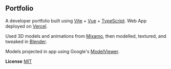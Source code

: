 ## Portfolio

A developer portfolio built using [Vite](https://vitejs.dev/) + [Vue](https://vuejs.org/) + [TypeScript](https://www.typescriptlang.org/).
Web App deployed on [Vercel](https://vercel.com/).

Used 3D models and animations from [Mixamo](https://www.mixamo.com/#/), then modelled, textured, and tweaked in [Blender](https://www.blender.org/).

Models projected in app using Google's [ModelViewer](https://modelviewer.dev/).

**License**
[MIT](https://choosealicense.com/licenses/mit/)